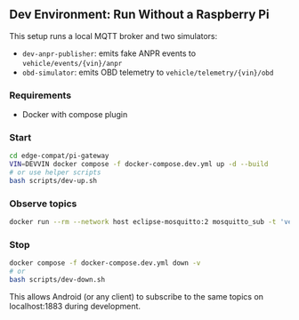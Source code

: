 ## Dev Environment: Run Without a Raspberry Pi

This setup runs a local MQTT broker and two simulators:
- `dev-anpr-publisher`: emits fake ANPR events to `vehicle/events/{vin}/anpr`
- `obd-simulator`: emits OBD telemetry to `vehicle/telemetry/{vin}/obd`

### Requirements
- Docker with compose plugin

### Start
```bash
cd edge-compat/pi-gateway
VIN=DEVVIN docker compose -f docker-compose.dev.yml up -d --build
# or use helper scripts
bash scripts/dev-up.sh
```

### Observe topics
```bash
docker run --rm --network host eclipse-mosquitto:2 mosquitto_sub -t 'vehicle/#' -v
```

### Stop
```bash
docker compose -f docker-compose.dev.yml down -v
# or
bash scripts/dev-down.sh
```

This allows Android (or any client) to subscribe to the same topics on localhost:1883 during development.



